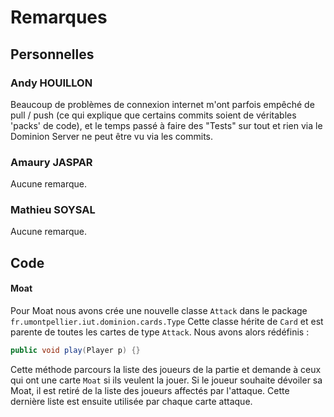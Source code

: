  # Remarques

## Personnelles

### Andy HOUILLON

Beaucoup de problèmes de connexion internet m'ont parfois empêché de pull / push 
(ce qui explique que certains commits soient de véritables 'packs' de code), et 
le temps passé à faire des "Tests" sur tout et rien via le Dominion Server ne peut être
vu via les commits.

### Amaury JASPAR

Aucune remarque.

### Mathieu SOYSAL

Aucune remarque.

## Code

#### Moat

Pour Moat nous avons crée une nouvelle classe `Attack` dans le package `fr.umontpellier.iut.dominion.cards.Type`
Cette classe hérite de `Card` et est parente de toutes les cartes de type `Attack`. 
Nous avons alors rédéfinis :
```java
public void play(Player p) {}
```

Cette méthode parcours la liste des joueurs de la partie et demande à ceux qui ont une carte `Moat` si ils veulent la
jouer. Si le joueur souhaite dévoiler sa Moat, il est retiré de la liste des joueurs affectés par l'attaque. Cette
dernière liste est ensuite utilisée par chaque carte attaque.

